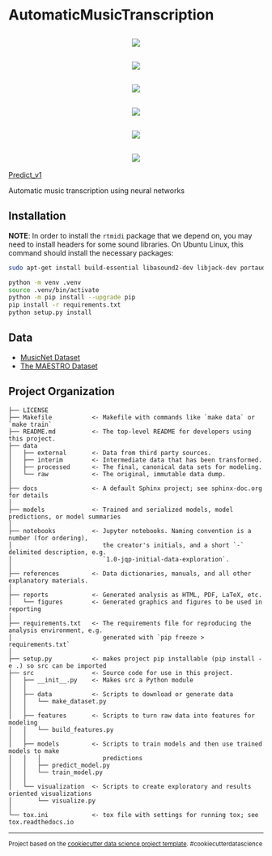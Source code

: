 AutomaticMusicTranscription
==============================

<h2 align="center"><img src="https://drive.google.com/file/d/1UNxc3mHPMJ3WcDF8n3Owc7W43chKrGwh/view?usp=share_link"></h2>
<h2 align="center"><img src="https://drive.google.com/file/d/1eahG7N9v8UjgtOwoSLYf7Es7iyITYuj9/view?usp=share_link"></h2>
<h2 align="center"><img src="https://drive.google.com/file/d/13UvWhHRPN7S_PBj7LrRGjA8M08eUIEZz/view?usp=share_link"></h2>
<h2 align="center"><img src="https://drive.google.com/file/d/1Pq_6HU4bUZe77SEAP_g2mTJrf95HD2dg/view?usp=share_link"></h2>
<h2 align="center"><img src="https://drive.google.com/file/d/1fX18UN0n3_mFdJFpJmZuno3L4c-UQ-Kf/view?usp=share_link"></h2>
<h2 align="center"><img src="https://drive.google.com/file/d/1fspbzmknx9rp8F_7qWCvY1NrPkhmj8Tr/view?usp=share_link"></h2>

[Predict_v1](https://drive.google.com/file/d/1QX3fVzG-JrFjh37t3Xe0hCk2FIZ98SBx/view?usp=share_link)

Automatic music transcription using neural networks

Installation
------------
**NOTE**: In order to install the `rtmidi` package that we depend on, you may need to install headers for some sound libraries. On Ubuntu Linux, this command should install the necessary packages:

```bash
sudo apt-get install build-essential libasound2-dev libjack-dev portaudio19-dev
```
```bash
python -m venv .venv
source .venv/bin/activate
python -m pip install --upgrade pip
pip install -r requirements.txt
python setup.py install
```

Data
------------
- [MusicNet Dataset](https://www.kaggle.com/datasets/imsparsh/musicnet-dataset)
- [The MAESTRO Dataset](https://magenta.tensorflow.org/datasets/maestro)

Project Organization
------------

    ├── LICENSE
    ├── Makefile           <- Makefile with commands like `make data` or `make train`
    ├── README.md          <- The top-level README for developers using this project.
    ├── data
    │   ├── external       <- Data from third party sources.
    │   ├── interim        <- Intermediate data that has been transformed.
    │   ├── processed      <- The final, canonical data sets for modeling.
    │   └── raw            <- The original, immutable data dump.
    │
    ├── docs               <- A default Sphinx project; see sphinx-doc.org for details
    │
    ├── models             <- Trained and serialized models, model predictions, or model summaries
    │
    ├── notebooks          <- Jupyter notebooks. Naming convention is a number (for ordering),
    │                         the creator's initials, and a short `-` delimited description, e.g.
    │                         `1.0-jqp-initial-data-exploration`.
    │
    ├── references         <- Data dictionaries, manuals, and all other explanatory materials.
    │
    ├── reports            <- Generated analysis as HTML, PDF, LaTeX, etc.
    │   └── figures        <- Generated graphics and figures to be used in reporting
    │
    ├── requirements.txt   <- The requirements file for reproducing the analysis environment, e.g.
    │                         generated with `pip freeze > requirements.txt`
    │
    ├── setup.py           <- makes project pip installable (pip install -e .) so src can be imported
    ├── src                <- Source code for use in this project.
    │   ├── __init__.py    <- Makes src a Python module
    │   │
    │   ├── data           <- Scripts to download or generate data
    │   │   └── make_dataset.py
    │   │
    │   ├── features       <- Scripts to turn raw data into features for modeling
    │   │   └── build_features.py
    │   │
    │   ├── models         <- Scripts to train models and then use trained models to make
    │   │   │                 predictions
    │   │   ├── predict_model.py
    │   │   └── train_model.py
    │   │
    │   └── visualization  <- Scripts to create exploratory and results oriented visualizations
    │       └── visualize.py
    │
    └── tox.ini            <- tox file with settings for running tox; see tox.readthedocs.io


--------

<p><small>Project based on the <a target="_blank" href="https://drivendata.github.io/cookiecutter-data-science/">cookiecutter data science project template</a>. #cookiecutterdatascience</small></p>
